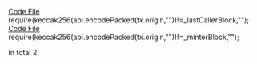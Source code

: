 [Code File](../repos/2021-06-idle-finance/idle-tranches/contracts/IdleCDO.sol#L1043)
require(keccak256(abi.encodePacked(tx.origin,""))!=_lastCallerBlock,"");
[Code File](../repos/2021-06-idle-finance/idle-tranches/contracts/IdleTokenFungible.sol#L793)
require(keccak256(abi.encodePacked(tx.origin,""))!=_minterBlock,"");

In total 2